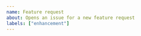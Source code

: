 ```yaml
---
name: Feature request
about: Opens an issue for a new feature request
labels: ["enhancement"]
---
```


<!--
Make sure to include
- Any ideas you have for the UX/API/implementation
- A sample use case, if you have one
- If you know that someone else wants this too, make sure to mention it
-->
